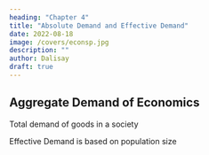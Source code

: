 ```yaml
---
heading: "Chapter 4"
title: "Absolute Demand and Effective Demand"
date: 2022-08-18
image: /covers/econsp.jpg
description: ""
author: Dalisay
draft: true
---
```



## Aggregate Demand of Economics

Total demand of goods in a society



Effective Demand is based on population size